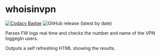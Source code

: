 # whoisinvpn 

[![Codacy Badge](https://api.codacy.com/project/badge/Grade/d2378c4c511445ceaea57d55728d51d7)](https://app.codacy.com/gh/migueljtc/whosinvpn?utm_source=github.com&utm_medium=referral&utm_content=migueljtc/whosinvpn&utm_campaign=Badge_Grade)
![GitHub release (latest by date)](https://img.shields.io/github/v/release/migueljtc/whosinvpn)

Parses FW logs real time and checks the number and name of the VPN loggegIn users.

Outputs a self refreshing HTML showing the results.
